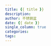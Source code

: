 ```yaml
---
title: {{ title }}
description:
author: 不锈钢盆
date: {{ date }}
single_column: true
categories:
tags:
---
```

